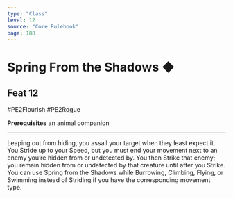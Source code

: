 ```yaml
---
type: "Class"
level: 12
source: "Core Rulebook"
page: 188
---
```

# Spring From the Shadows ◆
## Feat 12
#PE2Flourish #PE2Rogue

**Prerequisites** an animal companion

---
Leaping out from hiding, you assail your target when they least expect it. You Stride up to your Speed, but you must end your movement next to an enemy you’re hidden from or undetected by. You then Strike that enemy; you remain hidden from or undetected by that creature until after you Strike. You can use Spring from the Shadows while Burrowing, Climbing, Flying, or Swimming instead of Striding if you have the corresponding movement type.
